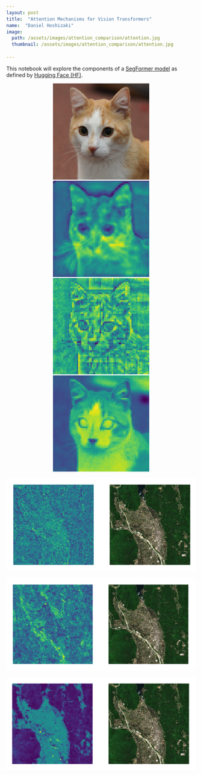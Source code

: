 ```yaml
---
layout: post
title:  "Attention Mechanisms for Vision Transformers"
name:  "Daniel Hoshizaki"
image:
  path: /assets/images/attention_comparison/attention.jpg
  thumbnail: /assets/images/attention_comparison/attention.jpg

---
```


This notebook will explore the components of a [SegFormer model](https://arxiv.org/pdf/2105.15203.pdf) as defined by [Hugging Face (HF)](https://huggingface.co/docs/transformers/model_doc/segformer).

<p align="center">
  <img src="/assets/images/attention_comparison/cat/cat.jpg" width="256" height="256" />
  <img src="/assets/images/attention_comparison/cat/seg.png" width="256" height="256" />
  <img src="/assets/images/attention_comparison/cat/swin.png" width="256" height="256" />
  <img src="/assets/images/attention_comparison/cat/deform.png" width="256" height="256" />
</p>

<p align="center">
  <img src="/assets/images/attention_comparison/satellite/seg.png" width="512"/>
</p>
<p align="center">
  <img src="/assets/images/attention_comparison/satellite/swin.png" width="512"/>
</p>
<p align="center">
  <img src="/assets/images/attention_comparison/satellite/def.png" width="512"/>
</p>